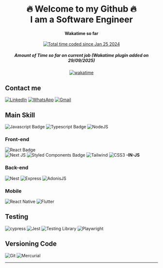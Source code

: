  <h1 align="center"> 🔥 Welcome to my Github 🔥 <br/> I am a Software Engineer </h1>

 <h4 align="center">Wakatime so far</h4>
 <div align="center">
  <a href="https://wakatime.com/@018d40cf-65db-4bd8-88ba-c3803f60de6b"><img src="https://wakatime.com/badge/user/018d40cf-65db-4bd8-88ba-c3803f60de6b.svg" alt="Total time coded since Jan 25 2024" /></a>
 </div>
 <h5 align="center">Amount of Time so far on current job (Wakatime plugin added on 29/09/2025)</h5>
 <div align="center">  <a href="https://wakatime.com/badge/user/018d40cf-65db-4bd8-88ba-c3803f60de6b/project/8de7f544-49bd-42c4-b25d-8be5cf2cb8ba"><img src="https://wakatime.com/badge/user/018d40cf-65db-4bd8-88ba-c3803f60de6b/project/8de7f544-49bd-42c4-b25d-8be5cf2cb8ba.svg" alt="wakatime"></a>
  </div>
</div>

## Contact me 
[![LinkedIn](https://img.shields.io/badge/LinkedIn-0077B5?style=for-the-badge&logo=linkedin&logoColor=white)](https://www.linkedin.com/in/guim0-dev/)
[![WhatsApp](https://img.shields.io/badge/WhatsApp-25D366?style=for-the-badge&logo=whatsapp&logoColor=white)](https://wa.me/55+11+979510589)
[![Gmail](https://img.shields.io/badge/Gmail-333333?style=for-the-badge&logo=gmail&logoColor=red)](mailto:guimodev@gmail.com)
</div>

## Main Skill
![Javascript Badge](https://img.shields.io/badge/JavaScript-F7DF1E?style=for-the-badge&logo=javascript&logoColor=black)
![Typescript Badge](https://img.shields.io/badge/TypeScript-007ACC?style=for-the-badge&logo=typescript&logoColor=white)
![NodeJS](https://img.shields.io/badge/node.js-6DA55F?style=for-the-badge&logo=node.js&logoColor=white)

### Front-end
![React Badge](https://img.shields.io/badge/React-20232A?style=for-the-badge&logo=react&logoColor=61DAFB)  
![Next JS](https://img.shields.io/badge/Next-black?style=for-the-badge&logo=next.js&logoColor=white)
![Styled Components Badge](https://img.shields.io/badge/styled--components-DB7093?style=for-the-badge&logo=styled-components&logoColor=white)
![Tailwind](https://img.shields.io/badge/tailwindcss-%2338B2AC.svg?style=for-the-badge&logo=tailwind-css&logoColor=white)
![CSS3](https://img.shields.io/badge/CSS3-1572B6?style=for-the-badge&logo=css3&logoColor=white) **-IN-JS**

### Back-end
![Nest](https://img.shields.io/badge/nestjs-%23E0234E.svg?style=for-the-badge&logo=nestjs&logoColor=white)
![Express](https://img.shields.io/badge/express.js-%23404d59.svg?style=for-the-badge&logo=express&logoColor=%2361DAFB)
![AdonisJS](https://img.shields.io/badge/adonisjs-%23220052.svg?style=for-the-badge&logo=adonisjs&logoColor=white)


### Mobile
![React Native](https://img.shields.io/badge/React_Native-20232A?style=for-the-badge&logo=react&logoColor=61DAFB)
![Flutter](https://img.shields.io/badge/Flutter-02569B?style=for-the-badge&logo=flutter&logoColor=white)

## Testing
![cypress](https://img.shields.io/badge/-cypress-%23E5E5E5?style=for-the-badge&logo=cypress&logoColor=058a5e)
![Jest](https://img.shields.io/badge/-jest-%23C21325?style=for-the-badge&logo=jest&logoColor=white)
![Testing Library](https://img.shields.io/badge/testing%20library-323330?style=for-the-badge&logo=testing-library&logoColor=red)
![Playwright](https://img.shields.io/badge/-playwright-%232EAD33?style=for-the-badge&logo=playwright&logoColor=white)

## Versioning Code
![Git](https://img.shields.io/badge/git-%23F05033.svg?style=for-the-badge&logo=git&logoColor=white)
![Mercurial](https://img.shields.io/badge/mercurial-999999.svg?style=for-the-badge&logo=mercurial&logoColor=white)


---
               
